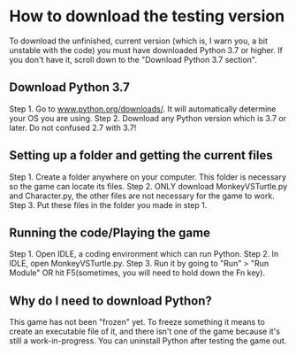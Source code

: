 # How to download the testing version
To download the unfinished, current version (which is, I warn you, a bit unstable with the code) you must have downloaded Python 3.7 or higher. If you don't have it, scroll down to the "Download Python 3.7 section".

## Download Python 3.7
Step 1. Go to www.python.org/downloads/. It will automatically determine your OS you are using.
Step 2. Download any Python version which is 3.7 or later. Do not confused 2.7 with 3.7!

## Setting up a folder and getting the current files
Step 1. Create a folder anywhere on your computer. This folder is necessary so the game can locate its files.
Step 2. ONLY download MonkeyVSTurtle.py and Character.py, the other files are not necessary for the game to work.
Step 3. Put these files in the folder you made in step 1.

## Running the code/Playing the game
Step 1. Open IDLE, a coding environment which can run Python.
Step 2. In IDLE, open MonkeyVSTurtle.py.
Step 3. Run it by going to "Run" > "Run Module" OR hit F5(sometimes, you will need to hold down the Fn key).

## Why do I need to download Python?
This game has not been "frozen" yet. To freeze something it means to create an executable file of it, and there isn't one of the game because it's still a work-in-progress. You can uninstall Python after testing the game out.
